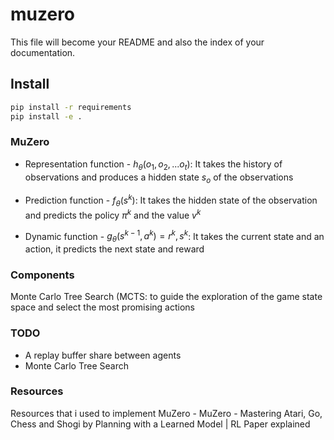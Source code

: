 muzero
================

<!-- WARNING: THIS FILE WAS AUTOGENERATED! DO NOT EDIT! -->

This file will become your README and also the index of your
documentation.

## Install

``` sh
pip install -r requirements
pip install -e .
```

### MuZero

- Representation function - $h_{\theta}(o_1, o_2,...o_t)$: It takes the
  history of observations and produces a hidden state $s_o$ of the
  observations

- Prediction function - $f_{\theta}(s^k)$: It takes the hidden state of
  the observation and predicts the policy $\pi^k$ and the value $v^k$

- Dynamic function - $g_{\theta}(s^{k-1}, a^k) = r^k, s^k$: It takes the
  current state and an action, it predicts the next state and reward

### Components

Monte Carlo Tree Search (MCTS: to guide the exploration of the game
state space and select the most promising actions

### TODO

- A replay buffer share between agents
- Monte Carlo Tree Search

### Resources

Resources that i used to implement MuZero - MuZero - Mastering Atari,
Go, Chess and Shogi by Planning with a Learned Model \| RL Paper
explained
